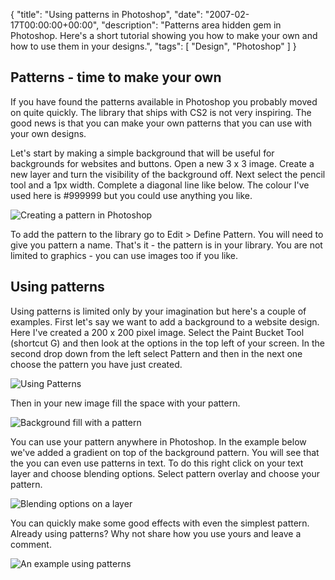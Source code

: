 {
  "title": "Using patterns in Photoshop",
  "date": "2007-02-17T00:00:00+00:00",
  "description": "Patterns area hidden gem in Photoshop. Here's a short tutorial showing you how to make your own and how to use them in your designs.",
  "tags": [
    "Design",
    "Photoshop"
  ]
}

## Patterns - time to make your own

If you have found the patterns available in Photoshop you probably moved on quite quickly. The library that ships with CS2 is not very inspiring. The good news is that you can make your own patterns that you can use with your own designs.

Let's start by making a simple background that will be useful for backgrounds for websites and buttons. Open a new 3 x 3 image. Create a new layer and turn the visibility of the background off. Next select the pencil tool and a 1px width. Complete a diagonal line like below. The colour I've used here is #999999 but you could use anything you like.

![Creating a pattern in Photoshop][1] 

To add the pattern to the library go to Edit > Define Pattern. You will need to give you pattern a name. That's it - the pattern is in your library. You are not limited to graphics - you can use images too if you like. 

## Using patterns

Using patterns is limited only by your imagination but here's a couple of examples. First let's say we want to add a background to a website design. Here I've created a 200 x 200 pixel image. Select the Paint Bucket Tool (shortcut G) and then look at the options in the top left of your screen. In the second drop down from the left select Pattern and then in the next one choose the pattern you have just created. 

![Using Patterns][2] 

Then in your new image fill the space with your pattern.

![Background fill with a pattern][3] 

You can use your pattern anywhere in Photoshop. In the example below we've added a gradient on top of the background pattern. You will see that the you can even use patterns in text. To do this right click on your text layer and choose blending options. Select pattern overlay and choose your pattern.

![Blending options on a layer][4] 

You can quickly make some good effects with even the simplest pattern. Already using patterns? Why not share how you use yours and leave a comment.

![An example using patterns][5]

 [1]: http://shapeshed.com/images/articles/pattern.jpg 
 [2]: http://shapeshed.com/images/articles/pattern_options.jpg
 [3]: http://shapeshed.com/images/articles/patten_background.jpg 
 [4]: http://shapeshed.com/images/articles/blending_options.jpg 
 [5]: http://shapeshed.com/images/articles/patterns-example.png 
